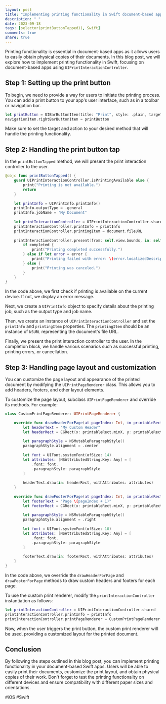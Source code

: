 ```yaml
---
layout: post
title: "Implementing printing functionality in Swift document-based apps"
description: " "
date: 2023-09-18
tags: [selector(printButtonTapped)), Swift]
comments: true
share: true
---
```


Printing functionality is essential in document-based apps as it allows users to easily obtain physical copies of their documents. In this blog post, we will explore how to implement printing functionality in Swift, focusing on document-based apps using `UIPrintInteractionController`.

## Step 1: Setting up the print button

To begin, we need to provide a way for users to initiate the printing process. You can add a print button to your app's user interface, such as in a toolbar or navigation bar.

```swift
let printButton = UIBarButtonItem(title: "Print", style: .plain, target: self, action: #selector(printButtonTapped))
navigationItem.rightBarButtonItem = printButton
```

Make sure to set the target and action to your desired method that will handle the printing functionality.

## Step 2: Handling the print button tap

In the `printButtonTapped` method, we will present the print interaction controller to the user.

```swift
@objc func printButtonTapped() {
    guard UIPrintInteractionController.isPrintingAvailable else {
        print("Printing is not available.")
        return
    }
  
    let printInfo = UIPrintInfo.printInfo()
    printInfo.outputType = .general
    printInfo.jobName = "My Document"
    
    let printInteractionController = UIPrintInteractionController.shared
    printInteractionController.printInfo = printInfo
    printInteractionController.printingItem = document.fileURL
    
    printInteractionController.present(from: self.view.bounds, in: self.view, animated: true) { (_, completed, error) in
        if completed {
            print("Printing completed successfully.")
        } else if let error = error {
            print("Printing failed with error: \(error.localizedDescription)")
        } else {
            print("Printing was canceled.")
        }
    }
}
```

In the code above, we first check if printing is available on the current device. If not, we display an error message.

Next, we create a `UIPrintInfo` object to specify details about the printing job, such as the output type and job name.

Then, we create an instance of `UIPrintInteractionController` and set the `printInfo` and `printingItem` properties. The `printingItem` should be an instance of `NSURL` representing the document's file URL.

Finally, we present the print interaction controller to the user. In the completion block, we handle various scenarios such as successful printing, printing errors, or cancellation.

## Step 3: Handling page layout and customization

You can customize the page layout and appearance of the printed document by modifying the `UIPrintPageRenderer` class. This allows you to add headers, footers, and other layout elements.

To customize the page layout, subclass `UIPrintPageRenderer` and override its methods. For example:

```swift
class CustomPrintPageRenderer: UIPrintPageRenderer {

    override func drawHeaderForPage(at pageIndex: Int, in printableRect: CGRect) {
        let headerText = "My Custom Header"
        let headerRect = CGRect(x: printableRect.minX, y: printableRect.minY, width: printableRect.width, height: 50)
      
        let paragraphStyle = NSMutableParagraphStyle()
        paragraphStyle.alignment = .center
      
        let font = UIFont.systemFont(ofSize: 14)
        let attributes: [NSAttributedString.Key: Any] = [
            .font: font,
            .paragraphStyle: paragraphStyle
        ]
      
        headerText.draw(in: headerRect, withAttributes: attributes)
    }
  
    override func drawFooterForPage(at pageIndex: Int, in printableRect: CGRect) {
        let footerText = "Page \(pageIndex + 1)"
        let footerRect = CGRect(x: printableRect.minX, y: printableRect.maxY - 20, width: printableRect.width, height: 20)
      
        let paragraphStyle = NSMutableParagraphStyle()
        paragraphStyle.alignment = .right
      
        let font = UIFont.systemFont(ofSize: 10)
        let attributes: [NSAttributedString.Key: Any] = [
            .font: font,
            .paragraphStyle: paragraphStyle
        ]
      
        footerText.draw(in: footerRect, withAttributes: attributes)
    }
}
```

In the code above, we override the `drawHeaderForPage` and `drawFooterForPage` methods to draw custom headers and footers for each page.

To use the custom print renderer, modify the `printInteractionController` instantiation as follows:

```swift
let printInteractionController = UIPrintInteractionController.shared
printInteractionController.printInfo = printInfo
printInteractionController.printPageRenderer = CustomPrintPageRenderer()
```

Now, when the user triggers the print button, the custom print renderer will be used, providing a customized layout for the printed document.

## Conclusion

By following the steps outlined in this blog post, you can implement printing functionality in your document-based Swift apps. Users will be able to easily print their documents, customize the print layout, and obtain physical copies of their work. Don't forget to test the printing functionality on different devices and ensure compatibility with different paper sizes and orientations.

#iOS #Swift